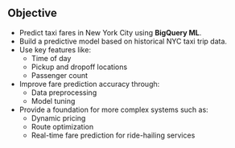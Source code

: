 ## **Objective**

- Predict taxi fares in New York City using **BigQuery ML**.
- Build a predictive model based on historical NYC taxi trip data.
- Use key features like:
  - Time of day
  - Pickup and dropoff locations
  - Passenger count
- Improve fare prediction accuracy through:
  - Data preprocessing
  - Model tuning
- Provide a foundation for more complex systems such as:
  - Dynamic pricing
  - Route optimization
  - Real-time fare prediction for ride-hailing services
